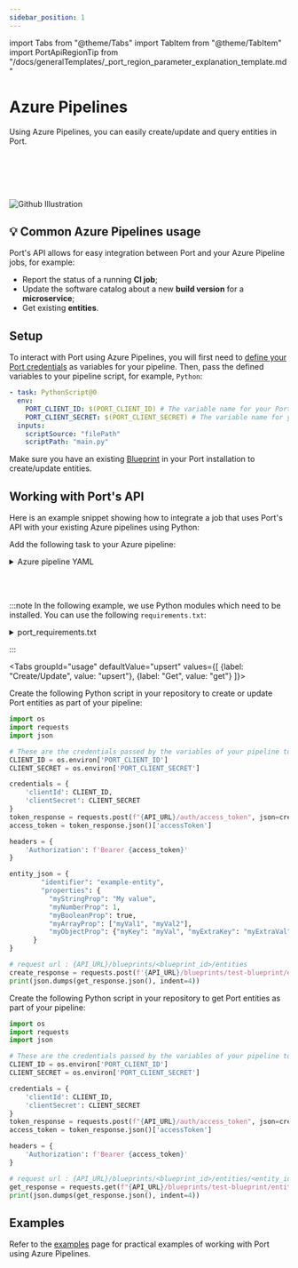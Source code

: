 ```yaml
---
sidebar_position: 1
---
```


import Tabs from "@theme/Tabs"
import TabItem from "@theme/TabItem"
import PortApiRegionTip from "/docs/generalTemplates/_port_region_parameter_explanation_template.md"

# Azure Pipelines

Using Azure Pipelines, you can easily create/update and query entities in Port.

<br></br>
<br></br>

![Github Illustration](/img/build-your-software-catalog/sync-data-to-catalog/azure-pipelines/azure-pipelines-illustration.png)

## 💡 Common Azure Pipelines usage

Port's API allows for easy integration between Port and your Azure Pipeline jobs, for example:

- Report the status of a running **CI job**;
- Update the software catalog about a new **build version** for a **microservice**;
- Get existing **entities**.

## Setup

To interact with Port using Azure Pipelines, you will first need to [define your Port credentials](https://learn.microsoft.com/en-us/azure/devops/pipelines/process/set-secret-variables?view=azure-devops&tabs=yaml%2Cbash#secret-variable-in-the-ui) as variables for your pipeline.
Then, pass the defined variables to your pipeline script, for example, `Python`:

```yaml showLineNumbers
- task: PythonScript@0
  env:
    PORT_CLIENT_ID: $(PORT_CLIENT_ID) # The variable name for your Port clientId
    PORT_CLIENT_SECRET: $(PORT_CLIENT_SECRET) # The variable name for your Port clientSecret
  inputs:
    scriptSource: "filePath"
    scriptPath: "main.py"
```

Make sure you have an existing [Blueprint](/build-your-software-catalog/customize-integrations/configure-data-model/setup-blueprint/setup-blueprint.md) in your Port installation to create/update entities.

## Working with Port's API

Here is an example snippet showing how to integrate a job that uses Port's API with your existing Azure pipelines using Python:

Add the following task to your Azure pipeline:

<details>
  <summary> Azure pipeline YAML </summary>

```yaml showLineNumbers
- script: |
    pip install -r port_requirements.txt
- task: PythonScript@0
  env:
    PORT_CLIENT_ID: $(PORT_CLIENT_ID)
    PORT_CLIENT_SECRET: $(PORT_CLIENT_SECRET)
  inputs:
    scriptSource: "filePath"
    scriptPath: "port.py"
```

</details>

<br></br>

:::note
In the following example, we use Python modules which need to be installed. You can use the following `requirements.txt`:

<details>
  <summary> port_requirements.txt </summary>

```
requests>=2.28.2
```

</details>

:::

<Tabs groupId="usage" defaultValue="upsert" values={[
{label: "Create/Update", value: "upsert"},
{label: "Get", value: "get"}
]}>

<TabItem value="upsert">

Create the following Python script in your repository to create or update Port entities as part of your pipeline:

```python showLineNumbers
import os
import requests
import json

# These are the credentials passed by the variables of your pipeline to your tasks and in to your env
CLIENT_ID = os.environ['PORT_CLIENT_ID']
CLIENT_SECRET = os.environ['PORT_CLIENT_SECRET']

credentials = {
    'clientId': CLIENT_ID,
    'clientSecret': CLIENT_SECRET
}
token_response = requests.post(f"{API_URL}/auth/access_token", json=credentials)
access_token = token_response.json()['accessToken']

headers = {
	'Authorization': f'Bearer {access_token}'
}

entity_json = {
        "identifier": "example-entity",
        "properties": {
          "myStringProp": "My value",
          "myNumberProp": 1,
          "myBooleanProp": true,
          "myArrayProp": ["myVal1", "myVal2"],
          "myObjectProp": {"myKey": "myVal", "myExtraKey": "myExtraVal"}
      }
}

# request url : {API_URL}/blueprints/<blueprint_id>/entities
create_response = requests.post(f'{API_URL}/blueprints/test-blueprint/entities?upsert=true', json=entity_json, headers=headers)
print(json.dumps(get_response.json(), indent=4))
```

</TabItem>
<TabItem value="get">

Create the following Python script in your repository to get Port entities as part of your pipeline:

```python showLineNumbers
import os
import requests
import json

# These are the credentials passed by the variables of your pipeline to your tasks and in to your env
CLIENT_ID = os.environ['PORT_CLIENT_ID']
CLIENT_SECRET = os.environ['PORT_CLIENT_SECRET']

credentials = {
    'clientId': CLIENT_ID,
    'clientSecret': CLIENT_SECRET
}
token_response = requests.post(f"{API_URL}/auth/access_token", json=credentials)
access_token = token_response.json()['accessToken']

headers = {
	'Authorization': f'Bearer {access_token}'
}

# request url : {API_URL}/blueprints/<blueprint_id>/entities/<entity_id>
get_response = requests.get(f"{API_URL}/blueprints/test-blueprint/entities/test-entity", headers=headers)
print(json.dumps(get_response.json(), indent=4))
```

</TabItem>
</Tabs>

<PortApiRegionTip/>

## Examples

Refer to the [examples](./examples.md) page for practical examples of working with Port using Azure Pipelines.
